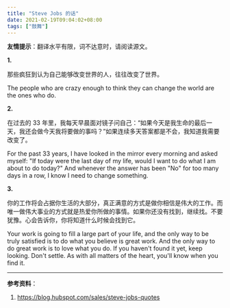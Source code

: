 ```yaml
---
title: "Steve Jobs 的话"
date: 2021-02-19T09:04:02+08:00
tags: ["鼓舞"]
---
```


**友情提示**：翻译水平有限，词不达意时，请阅读源文。

**1.**

那些疯狂到认为自己能够改变世界的人，往往改变了世界。

The people who are crazy enough to think they can change the world are the ones who do.

**2.**

在过去的 33 年里，我每天早晨面对镜子问自己：“如果今天是我生命的最后一天，我还会做今天我将要做的事吗？”如果连续多天答案都是不会，我知道我需要改变了。

For the past 33 years, I have looked in the mirror every morning and asked myself: "If today were the last day of my life, would I want to do what I am about to do today?" And whenever the answer has been "No" for too many days in a row, I know I need to change something.

**3.**

你的工作将会占据你生活的大部分，真正满意的方式是做你相信是伟大的工作。而唯一做伟大事业的方式就是热爱你所做的事情。如果你还没有找到，继续找。不要犹豫。心会告诉你，你将知道什么时候会找到它。

Your work is going to fill a large part of your life, and the only way to be truly satisfied is to do what you believe is great work. And the only way to do great work is to love what you do. If you haven't found it yet, keep looking. Don't settle. As with all matters of the heart, you'll know when you find it.

---

**参考资料**：

1. <https://blog.hubspot.com/sales/steve-jobs-quotes>
